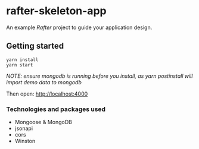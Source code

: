 # rafter-skeleton-app
An example _Rafter_ project to guide your application design.

## Getting started

```
yarn install
yarn start
```

_NOTE: ensure mongodb is running before you install, as yarn postinstall will import demo data to mongodb_

Then open: [http://localhost:4000](http://localhost:4000)

### Technologies and packages used
* Mongoose & MongoDB
* jsonapi
* cors
* Winston